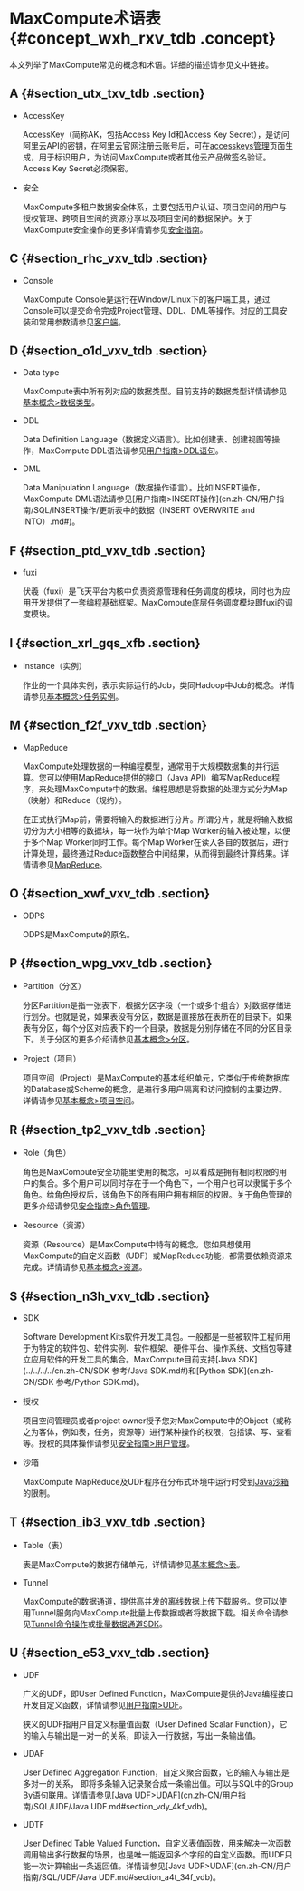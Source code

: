 # MaxCompute术语表 {#concept_wxh_rxv_tdb .concept}

本文列举了MaxCompute常见的概念和术语。详细的描述请参见文中链接。

## A {#section_utx_txv_tdb .section}

-   AccessKey

    AccessKey（简称AK，包括Access Key Id和Access Key Secret），是访问阿里云API的密钥，在阿里云官网注册云账号后，可在[accesskeys管理](https://ak-console.aliyun.com/#/)页面生成，用于标识用户，为访问MaxCompute或者其他云产品做签名验证。Access Key Secret必须保密。

-   安全

    MaxCompute多租户数据安全体系，主要包括用户认证、项目空间的用户与授权管理、跨项目空间的资源分享以及项目空间的数据保护。关于MaxCompute安全操作的更多详情请参见[安全指南](cn.zh-CN/用户指南/安全指南/目标用户.md)。


## C {#section_rhc_vxv_tdb .section}

-   Console

    MaxCompute Console是运行在Window/Linux下的客户端工具，通过Console可以提交命令完成Project管理、DDL、DML等操作。对应的工具安装和常用参数请参见[客户端](../../../../cn.zh-CN/工具及下载/客户端.md)。


## D {#section_o1d_vxv_tdb .section}

-   Data type

    MaxCompute表中所有列对应的数据类型。目前支持的数据类型详情请参见[基本概念\>数据类型](cn.zh-CN/用户指南/基本概念/数据类型.md)。

-   DDL

    Data Definition Language（数据定义语言）。比如创建表、创建视图等操作，MaxCompute DDL语法请参见[用户指南\>DDL语句](cn.zh-CN/用户指南/SQL/DDL语句/表操作.md#)。

-   DML

    Data Manipulation Language（数据操作语言）。比如INSERT操作，MaxCompute DML语法请参见[用户指南\>INSERT操作](cn.zh-CN/用户指南/SQL/INSERT操作/更新表中的数据（INSERT OVERWRITE and INTO）.md#)。


## F {#section_ptd_vxv_tdb .section}

-   fuxi

    伏羲（fuxi）是飞天平台内核中负责资源管理和任务调度的模块，同时也为应用开发提供了一套编程基础框架。MaxCompute底层任务调度模块即fuxi的调度模块。


## I {#section_xrl_gqs_xfb .section}

-   Instance（实例）

    作业的一个具体实例，表示实际运行的Job，类同Hadoop中Job的概念。详情请参见[基本概念\>任务实例](cn.zh-CN/用户指南/基本概念/任务实例.md)。


## M {#section_f2f_vxv_tdb .section}

-   MapReduce

    MaxCompute处理数据的一种编程模型，通常用于大规模数据集的并行运算。您可以使用MapReduce提供的接口（Java API）编写MapReduce程序，来处理MaxCompute中的数据。编程思想是将数据的处理方式分为Map（映射）和Reduce（规约）。

    在正式执行Map前，需要将输入的数据进行分片。所谓分片，就是将输入数据切分为大小相等的数据块，每一块作为单个Map Worker的输入被处理，以便于多个Map Worker同时工作。每个Map Worker在读入各自的数据后，进行计算处理，最终通过Reduce函数整合中间结果，从而得到最终计算结果。详情请参见[MapReduce](cn.zh-CN/用户指南/MapReduce/概要/MapReduce概述.md)。


## O {#section_xwf_vxv_tdb .section}

-   ODPS

    ODPS是MaxCompute的原名。


## P {#section_wpg_vxv_tdb .section}

-   Partition（分区）

    分区Partition是指一张表下，根据分区字段（一个或多个组合）对数据存储进行划分。也就是说，如果表没有分区，数据是直接放在表所在的目录下。如果表有分区，每个分区对应表下的一个目录，数据是分别存储在不同的分区目录下。关于分区的更多介绍请参见[基本概念\>分区](cn.zh-CN/用户指南/基本概念/分区.md)。

-   Project（项目）

    项目空间（Project）是MaxCompute的基本组织单元，它类似于传统数据库的Database或Scheme的概念，是进行多用户隔离和访问控制的主要边界。详情请参见[基本概念\>项目空间](cn.zh-CN/用户指南/基本概念/项目空间.md)。


## R {#section_tp2_vxv_tdb .section}

-   Role（角色）

    角色是MaxCompute安全功能里使用的概念，可以看成是拥有相同权限的用户的集合。多个用户可以同时存在于一个角色下，一个用户也可以隶属于多个角色。给角色授权后，该角色下的所有用户拥有相同的权限。关于角色管理的更多介绍请参见[安全指南\>角色管理](cn.zh-CN/用户指南/安全指南/角色管理.md)。

-   Resource（资源）

    资源（Resource）是MaxCompute中特有的概念。您如果想使用MaxCompute的自定义函数（UDF）或MapReduce功能，都需要依赖资源来完成。详情请参见[基本概念\>资源](cn.zh-CN/用户指南/基本概念/资源.md)。


## S {#section_n3h_vxv_tdb .section}

-   SDK

    Software Development Kits软件开发工具包。一般都是一些被软件工程师用于为特定的软件包、软件实例、软件框架、硬件平台、操作系统、文档包等建立应用软件的开发工具的集合。MaxCompute目前支持[Java SDK](../../../../cn.zh-CN/SDK 参考/Java SDK.md#)和[Python SDK](cn.zh-CN/SDK 参考/Python SDK.md)。

-   授权

    项目空间管理员或者project owner授予您对MaxCompute中的Object（或称之为客体，例如表，任务，资源等）进行某种操作的权限，包括读、写、查看等。授权的具体操作请参见[安全指南\>用户管理](cn.zh-CN/用户指南/安全指南/用户管理.md)。

-   沙箱

    MaxCompute MapReduce及UDF程序在分布式环境中运行时受到[Java沙箱](cn.zh-CN/用户指南/Java沙箱.md)的限制。


## T {#section_ib3_vxv_tdb .section}

-   Table（表）

    表是MaxCompute的数据存储单元，详情请参见[基本概念\>表](cn.zh-CN/用户指南/基本概念/表.md)。

-   Tunnel

    MaxCompute的数据通道，提供高并发的离线数据上传下载服务。您可以使用Tunnel服务向MaxCompute批量上传数据或者将数据下载。相关命令请参见[Tunnel命令操作](cn.zh-CN/用户指南/数据上传下载/Tunnel命令操作.md)或[批量数据通道SDK](cn.zh-CN/用户指南/数据上传下载/批量数据通道SDK介绍/批量数据通道概要.md)。


## U {#section_e53_vxv_tdb .section}

-   UDF

    广义的UDF，即User Defined Function，MaxCompute提供的Java编程接口开发自定义函数，详情请参见[用户指南\>UDF](cn.zh-CN/用户指南/SQL/UDF/UDF概述.md)。

    狭义的UDF指用户自定义标量值函数（User Defined Scalar Function），它的输入与输出是一对一的关系，即读入一行数据，写出一条输出值。

-   UDAF

    User Defined Aggregation Function，自定义聚合函数，它的输入与输出是多对一的关系， 即将多条输入记录聚合成一条输出值。可以与SQL中的Group By语句联用。详情请参见[Java UDF\>UDAF](cn.zh-CN/用户指南/SQL/UDF/Java UDF.md#section_vdy_4kf_vdb)。

-   UDTF

    User Defined Table Valued Function，自定义表值函数，用来解决一次函数调用输出多行数据的场景，也是唯一能返回多个字段的自定义函数。而UDF只能一次计算输出一条返回值。详情请参见[Java UDF\>UDAF](cn.zh-CN/用户指南/SQL/UDF/Java UDF.md#section_a4t_34f_vdb)。


